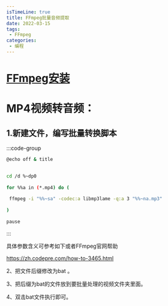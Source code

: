 ```yaml
---
isTimeLine: true
title: FFmpeg批量音频提取
date: 2022-03-15
tags:
 - FFmpeg
categories:
 - 编程
---
```

# [FFmpeg安装](https://www.jianshu.com/p/2b609afb9800)

# MP4视频转音频：

## 1.新建文件，编写批量转换脚本

:::code-group

``` sh [java]
@echo off & title
 

cd /d %~dp0
 
for %%a in (*.mp4) do (
 
 ffmpeg -i "%%~sa" -codec:a libmp3lame -q:a 3 "%%~na.mp3"
 
)
 
pause
```
:::


具体参数含义可参考如下或者FFmpeg官网帮助

https://zh.codepre.com/how-to-3465.html

2、把文件后缀修改为bat 。

3、把后缀为bat的文件放到要批量处理的视频文件夹里面。

4、双击bat文件执行即可。